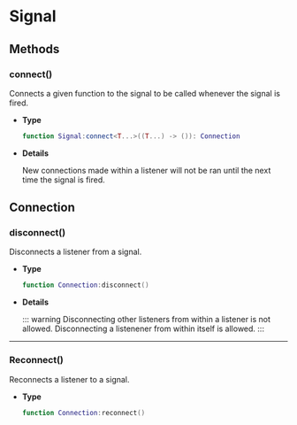 # Signal

## Methods

### connect()

Connects a given function to the signal to be called whenever the signal is
fired.

- **Type**

    ```lua
    function Signal:connect<T...>((T...) -> ()): Connection
    ```

- **Details**

    New connections made within a listener will not be ran until the next time
    the signal is fired.

## Connection

### disconnect()

Disconnects a listener from a signal.

- **Type**
  
    ```lua
    function Connection:disconnect()
    ```

- **Details**

    ::: warning
    Disconnecting other listeners from within a listener is not allowed.
    Disconnecting a listenener from within itself is allowed.
    :::

--------------------------------------------------------------------------------

### Reconnect()

Reconnects a listener to a signal.

- **Type**
  
    ```lua
    function Connection:reconnect()
    ```
